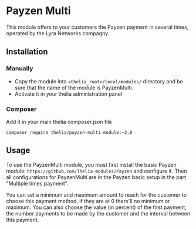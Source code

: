 # Payzen Multi

This module offers to your customers the Payzen payment in several times, operated by the Lyra Networks compagny.

## Installation

### Manually

* Copy the module into ```<thelia_root>/local/modules/``` directory and be sure that the name of the module is PayzenMulti.
* Activate it in your thelia administration panel

### Composer

Add it in your main thelia composer.json file

```
composer require thelia/payzen-multi-module:~2.0
```

## Usage

To use the PayzenMulti module, you must first install the basic Payzen module: `https://github.com/Thelia-modules/Payzen` and configure it.
Then all configurations for PayzenMulti are in the Payzen basic setup in the part "Multiple times payment".

You can set a minimum and maximum amount to reach for the customer to choose this payment method, if they are at 0 there'll no minimum or maximum.
You can also choose the value (in percent) of the first payment, the number payments to be made by the customer and the interval between this payment.
